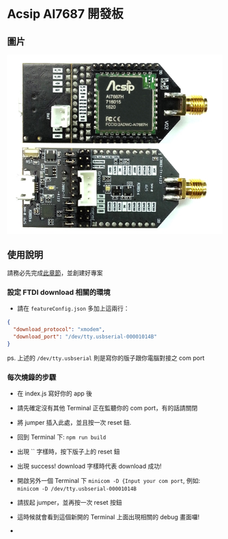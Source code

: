  # Acsip AI7687 開發板

## 圖片

![](../ascip7687.jpg)

## 使用說明

請務必先完成[此章節](/intro/create.md)，並創建好專案 

### 設定 FTDI download 相關的環境 
* 請在 `featureConfig.json` 多加上這兩行：

``` json
{
  "download_protocol": "xmodem",
  "download_port": "/dev/tty.usbserial-00001014B"
}
```

ps. 上述的 `/dev/tty.usbserial` 則是寫你的版子跟你電腦對接之 com port 

### 每次燒錄的步驟
* 在 index.js 寫好你的 app 後
* 請先確定沒有其他 Terminal 正在監聽你的 com port，有的話請關閉
* 將 jumper 插入此處，並且按一次 reset 鈕.
* 回到 Terminal 下: `npm run build` 
* 出現 `` 字樣時，按下版子上的 reset 鈕
* 出現 success! download 字樣時代表 download 成功!
* 開啟另外一個 Terminal 下 `minicom -D {Input your com port`, 例如: `minicom -D /dev/tty.usbserial-00001014B`
* 請拔起 jumper，並再按一次 reset 按鈕
* 這時候就會看到這個新開的 Terminal 上面出現相關的 debug 畫面囉!
 
* 
